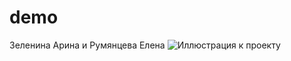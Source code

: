 # demo
Зеленина Арина и Румянцева Елена 
![Иллюстрация к проекту](https://github.com/zeleninaarina/demo/commit/adca6a178e1ad7a8353f692c8f7dd8807d810a58)


